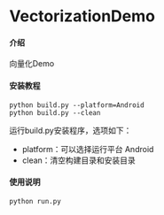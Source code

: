 # VectorizationDemo

#### 介绍
向量化Demo



#### 安装教程

```shell
python build.py --platform=Android
python build.py --clean
```

运行build.py安装程序，选项如下：

* platform：可以选择运行平台 Android
* clean：清空构建目录和安装目录



#### 使用说明

```shell
python run.py
```
